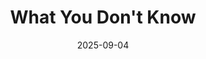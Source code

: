 ---
title: "What You Don't Know"
date: 2025-09-04
description: "A Half Shot video"
video_url: "https://vimeo.com/23909252?share=copy#t=0"
video_type: "vimeo"
---